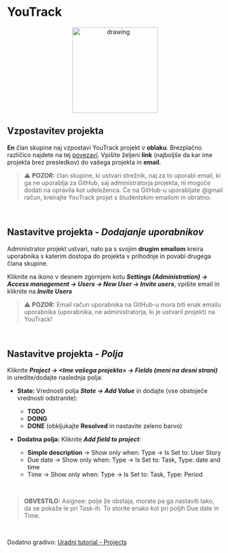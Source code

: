 
# YouTrack

<p align="center"><img src="https://upload.wikimedia.org/wikipedia/commons/thumb/8/8d/YouTrack_Icon.svg/1200px-YouTrack_Icon.svg.png" alt="drawing" width="200"/></p>


## Vzpostavitev projekta

**En** član skupine naj vzpostavi YouTrack projekt v **oblaku**. Brezplačno različico najdete na tej [povezavi](https://www.jetbrains.com/youtrack/buy/#cloud). Vpišite željeni **link** (najboljše da kar ime projekta brez presledkov) do vašega projekta in **email**.  

> :warning: **POZOR:** član skupine, ki ustvari strežnik, naj za to uporabi email, ki ga ne uporablja za GitHub, saj administratorja projekta, ni mogoče dodati na opravila kot udeleženca. Če na GitHub-u uporabljate @gmail račun, kreirajte YouTrack projet s študentskim emailom in obratno.

<br>

## Nastavitve projekta - ***Dodajanje uporabnikov***

Administrator projekt ustvari, nato pa s svojim **drugim emailom** kreira uporabnika s katerim dostopa do projekta v prihodnje in povabi drugega člana skupine.  

Kliknite na ikono v desnem zgornjem kotu ***Settings (Administration) -> Access management -> Users -> New User -> Invite users***, vpišite email in kliknite na ***Invite Users***

> :warning: **POZOR:** Email račun uporabnika na GitHub-u mora biti enak emailu uporabnika (uporabnika, ne administratorja, ki je ustvaril projekt) na YouTrack!

<br>


## Nastavitve projekta - ***Polja***

Kliknite ***Project -> <Ime vašega projekta> -> Fields (meni na desni strani)*** in uredite/dodajte naslednja polja:

- **State:** Vrednosti polja ***State -> Add Value*** in dodajte (vse obstoječe vrednosti odstranite):  

  - **TODO**
  - **DOING**
  - **DONE** (obkljukajte **Resolved** in nastavite zeleno barvo)


- **Dodatna polja:** Kliknite ***Add field to project***:  

  - **Simple description** -> Show only when: Type -> Is Set to: User Story
  - Due date -> Show only when: Type -> Is Set to: Task, Type: date and time  
  - Time -> Show only when: Type -> Is Set to: Task, Type: Period

<br>

  > **OBVESTILO:** Asignee: polje že obstaja, morate pa ga nastaviti tako, da se pokaže le pri Task-ih. To storite enako kot pri poljih Due date in Time.

<br>

  Dodatno gradivo: [Uradni tutorial - Projects](https://www.jetbrains.com/help/youtrack/server/Managing-Projects.html)
